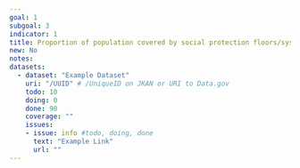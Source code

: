 ```yaml
---
goal: 1
subgoal: 3
indicator: 1
title: Proportion of population covered by social protection floors/systems, by sex, distinguishing children, unemployed persons, older persons, persons with disabilities, pregnant women, newborns, work injury victims and the poor and the vulnerable
new: No
notes:
datasets:
  - dataset: "Example Dataset"
    uri: "/UUID" # /UniqueID on JKAN or URI to Data.gov
    todo: 10
    doing: 0
    done: 90
    coverage: ""
    issues:
    - issue: info #todo, doing, done
      text: "Example Link"
      url: ""
---
```

